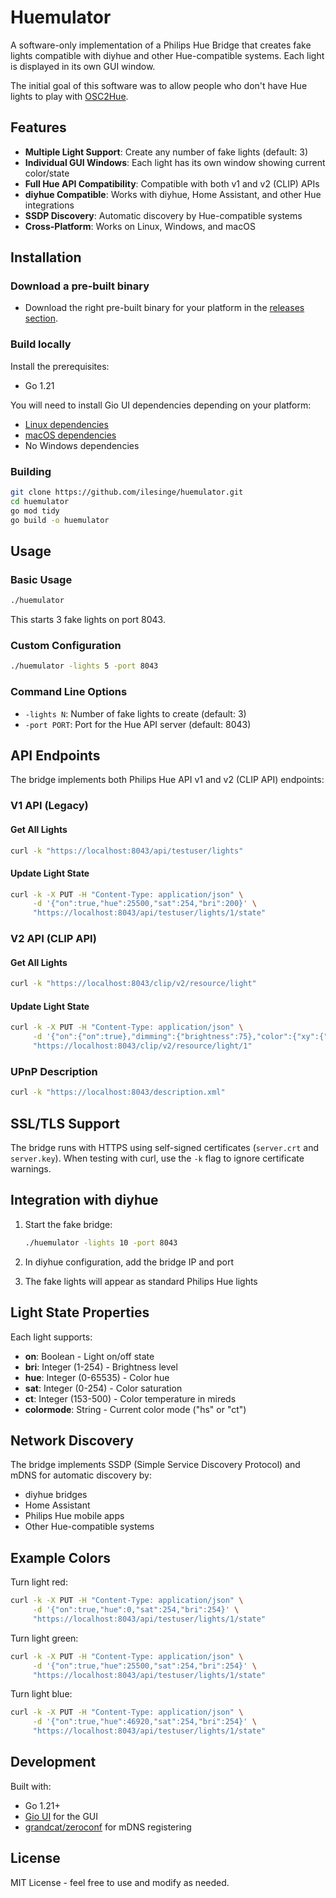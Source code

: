 # Huemulator

A software-only implementation of a Philips Hue Bridge that creates fake lights compatible with diyhue and other Hue-compatible systems. Each light is displayed in its own GUI window.

The initial goal of this software was to allow people who don't have Hue lights to play with [OSC2Hue](https://github.com/ilesinge/osc2hue).

## Features

- **Multiple Light Support**: Create any number of fake lights (default: 3)
- **Individual GUI Windows**: Each light has its own window showing current color/state
- **Full Hue API Compatibility**: Compatible with both v1 and v2 (CLIP) APIs
- **diyhue Compatible**: Works with diyhue, Home Assistant, and other Hue integrations
- **SSDP Discovery**: Automatic discovery by Hue-compatible systems
- **Cross-Platform**: Works on Linux, Windows, and macOS

## Installation

### Download a pre-built binary

- Download the right pre-built binary for your platform in the [releases section](https://github.com/ilesinge/huemulator/releases/latest).

### Build locally

Install the prerequisites:

- Go 1.21

You will need to install Gio UI dependencies depending on your platform:
- [Linux dependencies](https://gioui.org/doc/install/linux)
- [macOS dependencies](https://gioui.org/doc/install/macos)
- No Windows dependencies

### Building

```bash
git clone https://github.com/ilesinge/huemulator.git
cd huemulator
go mod tidy
go build -o huemulator
```

## Usage

### Basic Usage
```bash
./huemulator
```
This starts 3 fake lights on port 8043.

### Custom Configuration
```bash
./huemulator -lights 5 -port 8043
```

### Command Line Options
- `-lights N`: Number of fake lights to create (default: 3)
- `-port PORT`: Port for the Hue API server (default: 8043)

## API Endpoints

The bridge implements both Philips Hue API v1 and v2 (CLIP API) endpoints:

### V1 API (Legacy)

#### Get All Lights
```bash
curl -k "https://localhost:8043/api/testuser/lights"
```

#### Update Light State
```bash
curl -k -X PUT -H "Content-Type: application/json" \
     -d '{"on":true,"hue":25500,"sat":254,"bri":200}' \
     "https://localhost:8043/api/testuser/lights/1/state"
```

### V2 API (CLIP API)

#### Get All Lights
```bash
curl -k "https://localhost:8043/clip/v2/resource/light"
```

#### Update Light State  
```bash
curl -k -X PUT -H "Content-Type: application/json" \
     -d '{"on":{"on":true},"dimming":{"brightness":75},"color":{"xy":{"x":0.4,"y":0.5}}}' \
     "https://localhost:8043/clip/v2/resource/light/1"
```

### UPnP Description
```bash
curl -k "https://localhost:8043/description.xml"
```

## SSL/TLS Support

The bridge runs with HTTPS using self-signed certificates (`server.crt` and `server.key`). When testing with curl, use the `-k` flag to ignore certificate warnings.

## Integration with diyhue

1. Start the fake bridge:
   ```bash
   ./huemulator -lights 10 -port 8043
   ```

2. In diyhue configuration, add the bridge IP and port

3. The fake lights will appear as standard Philips Hue lights

## Light State Properties

Each light supports:
- **on**: Boolean - Light on/off state
- **bri**: Integer (1-254) - Brightness level
- **hue**: Integer (0-65535) - Color hue
- **sat**: Integer (0-254) - Color saturation
- **ct**: Integer (153-500) - Color temperature in mireds
- **colormode**: String - Current color mode ("hs" or "ct")

## Network Discovery

The bridge implements SSDP (Simple Service Discovery Protocol) and mDNS for automatic discovery by:
- diyhue bridges
- Home Assistant
- Philips Hue mobile apps
- Other Hue-compatible systems

## Example Colors

Turn light red:
```bash
curl -k -X PUT -H "Content-Type: application/json" \
     -d '{"on":true,"hue":0,"sat":254,"bri":254}' \
     "https://localhost:8043/api/testuser/lights/1/state"
```

Turn light green:
```bash
curl -k -X PUT -H "Content-Type: application/json" \
     -d '{"on":true,"hue":25500,"sat":254,"bri":254}' \
     "https://localhost:8043/api/testuser/lights/1/state"
```

Turn light blue:
```bash
curl -k -X PUT -H "Content-Type: application/json" \
     -d '{"on":true,"hue":46920,"sat":254,"bri":254}' \
     "https://localhost:8043/api/testuser/lights/1/state"
```

## Development

Built with:
- Go 1.21+
- [Gio UI](https://gioui.org/) for the GUI
- [grandcat/zeroconf](https://github.com/grandcat/zeroconf) for mDNS registering

## License

MIT License - feel free to use and modify as needed.
